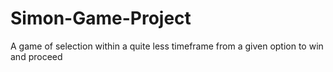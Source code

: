 # Simon-Game-Project
A game of selection within a quite less timeframe from a given option to win and proceed
